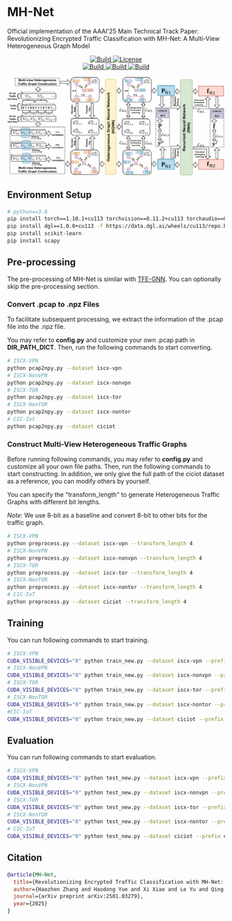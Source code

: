 
# MH-Net

Official implementation of the AAAI'25 Main Technical Track Paper: Revolutionizing Encrypted Traffic Classification with MH-Net: A Multi-View Heterogeneous Graph Model

<p align="center">
    <a href="https://arxiv.org/abs/2501.03279">
        <img alt="Build" src="https://img.shields.io/badge/arXiv-2501.03279-red?logo=arxiv">
    </a>
    <a href="https://github.com/ViktorAxelsen/MH-Net/blob/main/LICENSE">
        <img alt="License" src="https://img.shields.io/badge/LICENSE-MIT-green">
    </a>
    <br>
    <a href="https://github.com/ViktorAxelsen/MH-Net">
        <img alt="Build" src="https://img.shields.io/github/stars/ViktorAxelsen/MH-Net">
    </a>
    <a href="https://github.com/ViktorAxelsen/MH-Net">
        <img alt="Build" src="https://img.shields.io/github/forks/ViktorAxelsen/MH-Net">
    </a>
    <a href="https://github.com/ViktorAxelsen/MH-Net">
        <img alt="Build" src="https://img.shields.io/github/issues/ViktorAxelsen/MH-Net">
    </a>
</p>


![Method](./figures/MH-Net.png)



## Environment Setup

```bash
# python==3.8
pip install torch==1.10.1+cu113 torchvision==0.11.2+cu113 torchaudio==0.10.1 -f https://download.pytorch.org/whl/cu113/torch_stable.html
pip install dgl==1.0.0+cu113 -f https://data.dgl.ai/wheels/cu113/repo.html
pip install scikit-learn
pip install scapy
```

## Pre-processing

The pre-processing of MH-Net is similar with [TFE-GNN](https://github.com/ViktorAxelsen/TFE-GNN). You can optionally skip the pre-processing section.

### Convert .pcap to .npz Files

To facilitate subsequent processing, we extract the information of the .pcap file into the .npz file.

You may refer to **config.py** and customize your own .pcap path in **DIR_PATH_DICT**. Then, run the following commands to start converting.

```bash
# ISCX-VPN
python pcap2npy.py --dataset iscx-vpn
# ISCX-NonVPN
python pcap2npy.py --dataset iscx-nonvpn
# ISCX-TOR
python pcap2npy.py --dataset iscx-tor
# ISCX-NonTOR
python pcap2npy.py --dataset iscx-nontor
# CIC-Iot
python pcap2npy.py --dataset ciciot
```

### Construct Multi-View Heterogeneous Traffic Graphs

Before running following commands,  you may refer to **config.py** and customize all your own file paths. Then, run the following commands to start constructing.  In addition, we only give the full path of the ciciot dataset as a reference, you can modify others by yourself.

You can specify the "transform_length" to generate Heterogeneous Traffic Graphs with different bit lengths. 

$Note$: We use 8-bit as a baseline and convert 8-bit to other bits for the traffic graph. 

```bash
# ISCX-VPN
python preprocess.py --dataset iscx-vpn --transform_length 4
# ISCX-NonVPN
python preprocess.py --dataset iscx-nonvpn --transform_length 4
# ISCX-TOR
python preprocess.py --dataset iscx-tor --transform_length 4
# ISCX-NonTOR
python preprocess.py --dataset iscx-nontor --transform_length 4
# CIC-IoT
python preprocess.py --dataset ciciot --transform_length 4
```

## Training

You can run following commands to start training.

```bash
# ISCX-VPN
CUDA_VISIBLE_DEVICES="0" python train_new.py --dataset iscx-vpn --prefix exp_train --coe 0.5 --coe_graph 1.0 --seq_aug_ratio 0.6 --drop_edge_ratio 0.05 --drop_node_ratio 0.1 --K 15 --hp_ratio 0.5 --tau 0.07 --gtau 0.07
# ISCX-NonVPN
CUDA_VISIBLE_DEVICES="0" python train_new.py --dataset iscx-nonvpn --prefix exp_train --coe 0.8 --coe_graph 0.4 --seq_aug_ratio 0.6 --drop_edge_ratio 0.05 --drop_node_ratio 0.1 --K 15 --hp_ratio 0.5 --tau 0.07 --gtau 0.07
# ISCX-TOR
CUDA_VISIBLE_DEVICES="0" python train_new.py --dataset iscx-tor --prefix exp_train --coe 1.0 --coe_graph 0.4 --seq_aug_ratio 0.6 --drop_edge_ratio 0.05 --drop_node_ratio 0.1 --K 15 --hp_ratio 0.5 --tau 0.07 --gtau 0.07
# ISCX-NonTOR
CUDA_VISIBLE_DEVICES="0" python train_new.py --dataset iscx-nontor --prefix exp_train --coe 1.0 --coe_graph 0.6 --seq_aug_ratio 0.6 --drop_edge_ratio 0.05 --drop_node_ratio 0.1 --K 15 --hp_ratio 0.5 --tau 0.07 --gtau 0.07
#CIC-IoT
CUDA_VISIBLE_DEVICES="0" python train_new.py --dataset ciciot --prefix exp_train --coe 1.0 --coe_graph 0.6 --seq_aug_ratio 0.6 --drop_edge_ratio 0.05 --drop_node_ratio 0.1 --K 15 --hp_ratio 0.5 --tau 0.07 --gtau 0.07
```

## Evaluation

You can run following commands to start evaluation.

```bash
# ISCX-VPN
CUDA_VISIBLE_DEVICES="0" python test_new.py --dataset iscx-vpn --prefix exp_train
# ISCX-NonVPN
CUDA_VISIBLE_DEVICES="0" python test_new.py --dataset iscx-nonvpn --prefix exp_train
# ISCX-TOR
CUDA_VISIBLE_DEVICES="0" python test_new.py --dataset iscx-tor --prefix exp_train
# ISCX-NonTOR
CUDA_VISIBLE_DEVICES="0" python test_new.py --dataset iscx-nontor --prefix exp_train
# CIC-IoT
CUDA_VISIBLE_DEVICES="0" python test_new.py --dataset ciciot --prefix exp_train
```





## Citation

```bibtex
@article{MH-Net,
  title={Revolutionizing Encrypted Traffic Classification with MH-Net: A Multi-View Heterogeneous Graph Model},
  author={Haozhen Zhang and Haodong Yue and Xi Xiao and Le Yu and Qing Li and Zhen Ling and Ye Zhang},
  journal={arXiv preprint arXiv:2501.03279},
  year={2025}
}
```
